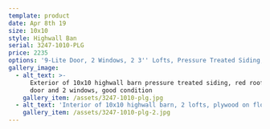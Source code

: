 ```yaml
---
template: product
date: Apr 8th 19
size: 10x10
style: Highwall Ban
serial: 3247-1010-PLG
price: 2235
options: '9-Lite Door, 2 Windows, 2 3'' Lofts, Pressure Treated Siding, Red Roof'
gallery_image:
  - alt_text: >-
      Exterior of 10x10 highwall barn pressure treated siding, red roof, 9-lite
      door and 2 windows, good condition
    gallery_item: /assets/3247-1010-plg.jpg
  - alt_text: 'Interior of 10x10 highwall barn, 2 lofts, plywood on floor good condition'
    gallery_item: /assets/3247-1010-plg-2.jpg
---
```


